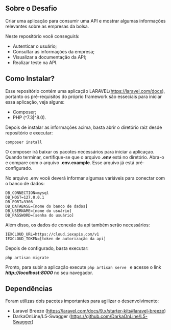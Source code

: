 ## Sobre o Desafio

Criar uma aplicação para consumir uma API e mostrar algumas informações relevantes sobre as empresas da bolsa.

Neste repositório você conseguirá:
 - Autenticar o usuário;
 - Consultar as informações da empresa;
 - Visualizar a documentação da API;
 - Realizar teste na API.

## Como Instalar?

Esse repositório contém uma aplicação LARAVEL(https://laravel.com/docs), portanto os pré-requisitos do próprio framework são esseciais para iniciar essa aplicação, veja alguns:
 - Composer;
 - PHP (^7.3|^8.0).

Depois de instalar as informações acima, basta abrir o diretório raiz desde reposítório e executar:
```
composer install
```
O composer irá baixar os pacotes necessários para iniciar a aplicaçao. Quando terminar, certifique-se que o arquivo **.env** está no diretório. Abra-o e compare com o arquivo **.env.example**. Esse arquivo já está pré-configurado.

No arquivo .env você deverá informar algumas variáveis para conectar com o banco de dados:

```
DB_CONNECTION=mysql
DB_HOST=127.0.0.1
DB_PORT=3306
DB_DATABASE=[nome do banco de dados]
DB_USERNAME=[nome do usuário]
DB_PASSWORD=[senha do usuário]
```
Além disso, os dados de conexão da api também serão necessários:
```
IEXCLOUD_URL=https://cloud.iexapis.com/v1
IEXCLOUD_TOKEN=[token de autorização da api]
```

Depois de configurado, basta executar:
```
php artisan migrate
```

Pronto, para subir a aplicação execute ```php artisan serve ``` e acesse o link ***http://localhost:8000*** no seu navegador.

## Dependências

Foram utilizas dois pacotes importantes para agilizar o desenvolvimento:
 - Laravel Breeze (https://laravel.com/docs/9.x/starter-kits#laravel-breeze)
 - DarkaOnLine/L5-Swagger (https://github.com/DarkaOnLine/L5-Swagger)
